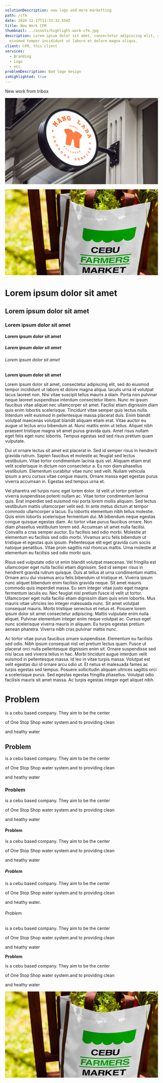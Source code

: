 ```yaml
---
solutionDescription: new logo and more marketting
path: /cfm
date: 2020-12-17T13:33:32.558Z
title: New Work CFM
thumbnail: ../assets/highlight-work-cfm.jpg
description: Lorem ipsum dolor sit amet, consectetur adipiscing elit, sed do
  eiusmod tempor incididunt ut labore et dolore magna aliqua.
client: CFM, this client
services:
  - Branding
  - Logo
  - etc
problemDescription: Bad logo design
isHighlighted: true
---
```

New work from tribox



![manglaba](../assets/highlight-work-manglaba.jpg "mangalba")





![cfm](../assets/highlight-work-cfm.jpg "cfm")

# Lorem ipsum dolor sit amet

## Lorem ipsum dolor sit amet

### Lorem ipsum dolor sit amet

#### Lorem ipsum dolor sit amet

##### Lorem ipsum dolor sit amet

###### Lorem ipsum dolor sit amet

**Lorem ipsum dolor sit amet**

Lorem ipsum dolor sit amet, consectetur adipiscing elit, sed do eiusmod tempor incididunt ut labore et dolore magna aliqua. Iaculis urna id volutpat lacus laoreet non. Nisi vitae suscipit tellus mauris a diam. Porta non pulvinar neque laoreet suspendisse interdum consectetur libero. Nunc mi ipsum faucibus vitae aliquet nec ullamcorper sit amet. Facilisi etiam dignissim diam quis enim lobortis scelerisque. Tincidunt vitae semper quis lectus nulla. Interdum velit euismod in pellentesque massa placerat duis. Enim blandit volutpat maecenas volutpat blandit aliquam etiam erat. Vitae auctor eu augue ut lectus arcu bibendum at. Nunc mattis enim ut tellus. Aliquet nibh praesent tristique magna sit amet purus gravida quis. Amet risus nullam eget felis eget nunc lobortis. Tempus egestas sed sed risus pretium quam vulputate.

Dui ut ornare lectus sit amet est placerat in. Sed id semper risus in hendrerit gravida rutrum. Sapien faucibus et molestie ac feugiat sed lectus vestibulum. Vitae tortor condimentum lacinia quis vel. Aliquam etiam erat velit scelerisque in dictum non consectetur a. Eu non diam phasellus vestibulum. Elementum curabitur vitae nunc sed velit. Nullam vehicula ipsum a arcu cursus vitae congue mauris. Ornare massa eget egestas purus viverra accumsan in. Egestas sed tempus urna et.

Vel pharetra vel turpis nunc eget lorem dolor. Id velit ut tortor pretium viverra suspendisse potenti nullam ac. Vitae tortor condimentum lacinia quis. Erat imperdiet sed euismod nisi porta lorem mollis aliquam. Sed lectus vestibulum mattis ullamcorper velit sed. In ante metus dictum at tempor commodo ullamcorper a lacus. Eu lobortis elementum nibh tellus molestie. Quis enim lobortis scelerisque fermentum dui. Mi bibendum neque egestas congue quisque egestas diam. Ac tortor vitae purus faucibus ornare. Non diam phasellus vestibulum lorem sed. Accumsan sit amet nulla facilisi. Convallis a cras semper auctor. Eu facilisis sed odio morbi. Molestie at elementum eu facilisis sed odio morbi. Vivamus arcu felis bibendum ut tristique et egestas quis ipsum. Pellentesque elit eget gravida cum sociis natoque penatibus. Vitae proin sagittis nisl rhoncus mattis. Urna molestie at elementum eu facilisis sed odio morbi quis.

Risus sed vulputate odio ut enim blandit volutpat maecenas. Vel fringilla est ullamcorper eget nulla facilisi etiam dignissim. Sed id semper risus in hendrerit gravida rutrum quisque. Duis at tellus at urna condimentum mattis. Ornare arcu dui vivamus arcu felis bibendum ut tristique et. Viverra ipsum nunc aliquet bibendum enim facilisis gravida neque. Sit amet mauris commodo quis imperdiet massa. Eu sem integer vitae justo eget magna fermentum iaculis eu. Nec feugiat nisl pretium fusce id velit ut tortor. Ullamcorper eget nulla facilisi etiam dignissim diam quis enim lobortis. Mus mauris vitae ultricies leo integer malesuada nunc. Sit amet volutpat consequat mauris. Morbi tristique senectus et netus et. Posuere lorem ipsum dolor sit amet consectetur adipiscing. Mattis vulputate enim nulla aliquet. Pulvinar elementum integer enim neque volutpat ac. Cursus eget nunc scelerisque viverra mauris in aliquam. Eu turpis egestas pretium aenean pharetra. Viverra nibh cras pulvinar mattis nunc.

Ac tortor vitae purus faucibus ornare suspendisse. Elementum eu facilisis sed odio. Nibh ipsum consequat nisl vel pretium lectus quam. Fusce ut placerat orci nulla pellentesque dignissim enim sit. Ornare suspendisse sed nisi lacus sed viverra tellus in hac. Morbi tincidunt augue interdum velit euismod in pellentesque massa. Id leo in vitae turpis massa. Volutpat est velit egestas dui id ornare arcu odio ut. Et netus et malesuada fames ac turpis egestas sed tempus. Posuere sollicitudin aliquam ultrices sagittis orci a scelerisque purus. Sed egestas egestas fringilla phasellus. Volutpat odio facilisis mauris sit amet massa. Ac turpis egestas integer eget aliquet nibh.



# Problem

is a cebu based company. They aim to be the center

of One Stop Shop water  system.and to providing clean

and heathy water



## Problem

is a cebu based company. They aim to be the center

of One Stop Shop water  system.and to providing clean

and heathy water



### Problem

is a cebu based company. They aim to be the center

of One Stop Shop water  system.and to providing clean

and heathy water



#### Problem

is a cebu based company. They aim to be the center

of One Stop Shop water  system.and to providing clean

and heathy water



##### Problem

is a cebu based company. They aim to be the center

of One Stop Shop water  system.and to providing clean

and heathy water.



###### Problem

is a cebu based company. They aim to be the center

of One Stop Shop water  system.and to providing clean

and heathy water



**Problem**

is a cebu based company. They aim to be the center

of One Stop Shop water  system.and to providing clean

and heathy water

![this](../assets/highlight-work-cfm.jpg "again")